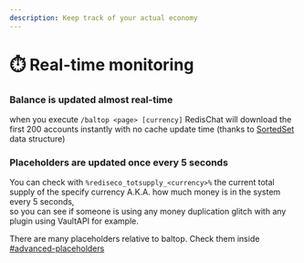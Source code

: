 ```yaml
---
description: Keep track of your actual economy
---
```


# ⏱️ Real-time monitoring

### Balance is updated almost real-time

when you execute `/baltop <page> [currency]` RedisChat will download the first 200 accounts instantly with no cache update time (thanks to [SortedSet](https://redis.io/glossary/redis-sorted-sets/) data structure)



### Placeholders are updated once every 5 seconds

You can check with `%rediseco_totsupply_<currency>%` the current total supply of the specify currency A.K.A. how much money is in the system every 5 seconds,\
so you can see if someone is using any money duplication glitch with any plugin using VaultAPI for example.

There are many placeholders relative to baltop. Check them inside [#advanced-placeholders](../features/placeholders.md#advanced-placeholders "mention")



